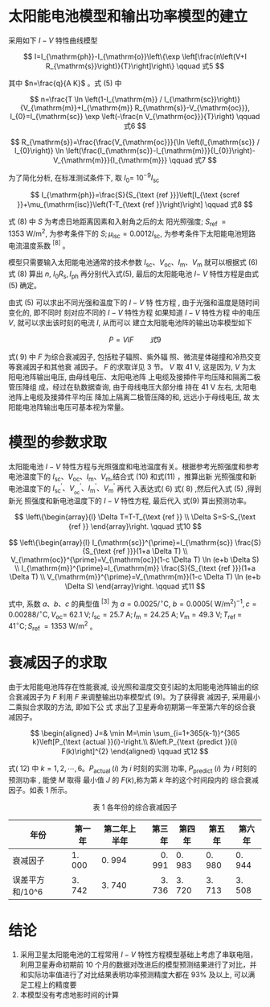 # 太阳能电池模型和输出功率模型的建立
采用如下 $I-V$ 特性曲线模型

$$
I=I_{\mathrm{ph}}-I_{\mathrm{o}}\left\{\exp \left[\frac{n\left(V+I R_{\mathrm{s}}\right)}{T}\right]\right\} \qquad 式5
$$

其中 $n=\frac{q}{A K}$ 。式 $(5)$ 中 

$$
n=\frac{T \ln \left(1-I_{\mathrm{m}} / I_{\mathrm{sc}}\right)}{V_{\mathrm{m}}+I_{\mathrm{m}} R_{\mathrm{s}}-V_{\mathrm{oc}}}, I_{0}=I_{\mathrm{sc}} \exp \left(-\frac{n V_{\mathrm{oc}}}{T}\right) \qquad 式6
$$

$$
R_{\mathrm{s}}=\frac{\frac{V_{\mathrm{oc}}}{\ln \left(I_{\mathrm{sc}} / I_{0}\right)} \ln \left(\frac{I_{\mathrm{sc}}-I_{\mathrm{m}}}{I_{0}}\right)-V_{\mathrm{m}}}{I_{\mathrm{m}}}  \qquad 式7
$$

为了简化分析, 在标准测试条件下, 取 $I_{0}=$ $10^{-9} I_{\mathrm{sc}}$

$$
I_{\mathrm{ph}}=\frac{S}{S_{\text {ref }}}\left[I_{\text {scref }}+\mu_{\mathrm{isc}}\left(T-T_{\text {ref }}\right)\right] \qquad 式8
$$

式 (8) 中 $S$ 为考虑日地距离因素和入射角之后的太 阳光照强度; $S_{\text {ref }}=1353 \mathrm{~W} / \mathrm{m}^{2}$, 为参考条件下的 $S ; \mu_{\mathrm{isc}}=0.0012 I_{\mathrm{sc}}$, 为参考条件下太阳能电池短路 电流温度系数 ${ }^{[8]}$ 。

模型只需要输入太阳能电池通常的技术参数 $I_{\mathrm{sc}} 、 V_{\mathrm{oc}} 、 I_{\mathrm{m}} 、 V_{\mathrm{m}}$ 就可以根据式 (6) 式 (8) 算出 $n$, $I_{0} R_{\mathrm{s}}, I_{\mathrm{ph}}$ 再分别代入式(5), 最后的太阳能电池 $I-$ $V$ 特性方程是由式 (5) 确定。

由式 (5) 可以求出不同光强和温度下的 $I-V$ 特 性方程 , 由于光强和温度是随时间变化的, 即不同时 刻对应不同的 $I-V$ 特性方程 如果知道 $I-V$ 特性方程 中的电压 $V$, 就可以求出该时刻的电流 $I$, 从而可以 建立太阳能电池阵的输出功率模型如下

$$
P=V I F \qquad 式9 
$$

式( 9) 中 $F$ 为综合衰减因子, 包括粒子辐照、紫外辐 照、微流星体碰撞和冷热交变等衰减因子和其他衰 减因子。 $F$ 的求取详见 3 节。 $V$ 取 $41 \mathrm{~V}$, 这是因为, $V$ 为太阳电池阵输出电压, 由母线电压、太阳电池阵 上电缆及接揷件平均压降和隔离二极管压降组 成，经过在轨数据查询, 由于母线电压大部分维 持在 $41 \mathrm{~V}$ 左右, 太阳电池阵上电缆及接揷件平均压 降加上隔离二极管压降的和, 远远小于母线电压, 故 太阳能电池阵输出电压可基本视为常量。

# 模型的参数求取

太阳能电池 $I-V$ 特性方程与光照强度和电池温度有关。根据参考光照强度和参考电池温度下的 $I_{\mathrm{sc}} 、 V_{\mathrm{oc}} 、 I_{\mathrm{m}} 、 V_{\mathrm{m}}$,结合式 (10) 和式(11)  ，推算出新 光照强度和新电池温度下的 $I_{\mathrm{sc}}^{\prime} 、 V_{{ }_{\mathrm{oc}}}{ }^{\prime} 、 I_{\mathrm{m}}^{\prime} 、 V_{\mathrm{m}}^{\prime}$ 再代 入表达式( 6) 式( 8) ,然后代入式 (5) ,得到新光 照强度和新电池温度下的 $I-V$ 特性方程, 最后代入 式(9) 算出预测功率。

$$
\left\{\begin{array}{l}
\Delta T=T-T_{\text {ref }} \\
\Delta S=S-S_{\text {ref }}
\end{array}\right. \qquad 式10
$$

$$
\left\{\begin{array}{l}
I_{\mathrm{sc}}^{\prime}=I_{\mathrm{sc}} \frac{S}{S_{\text {ref }}}(1+a \Delta T) \\
V_{\mathrm{oc}}^{\prime}=V_{\mathrm{oc}}(1-c \Delta T) \ln (e+b \Delta S) \\
I_{\mathrm{m}}^{\prime}=I_{\mathrm{m}} \frac{S}{S_{\text {ref }}}(1+a \Delta T) \\
V_{\mathrm{m}}^{\prime}=V_{\mathrm{m}}(1-c \Delta T) \ln (e+b \Delta S)
\end{array}\right. \qquad 式11
$$

式中, 系数 $a 、 b 、 c$ 的典型值 ${ }^{[3]}$ 为 $a=0.0025 /{ }^{\circ} \mathrm{C}$, $b=0.0005\left(\mathrm{~W} / \mathrm{m}^{2}\right)^{-1}, c=0.00288 /{ }^{\circ} \mathrm{C}, V_{\mathrm{oc}}=$ $62.1 \mathrm{~V} ; I_{\mathrm{sc}}=25.7 \mathrm{~A} ; I_{\mathrm{m}}=24.25 \mathrm{~A} ; V_{\mathrm{m}}=49.3 \mathrm{~V} ; T_{\text {ref }}=$ $41^{\circ} \mathrm{C} ; S_{\text {ref }}=1353 \mathrm{~W} / \mathrm{m}^{2}$ 。

# 衰减因子的求取

由于太阳能电池阵存在性能衰减, 设光照和温度交变引起的太阳能电池阵输出的综合衰减因子为 $F$ 利用 $F$ 来调整输出功率模型式 (9)。为了获得衰 减因子, 采用最小二乘拟合求取的方法, 即如下公 式 求出了卫星寿命初期第一年至第六年的综合衰 减因子。

$$
\begin{aligned}
J=& \min M=\min \sum_{i=1+365(k-1)}^{365 k}\left[P_{\text {actual }}(i)-\right.\\
&\left.P_{\text {predict }}(i) F(k)\right]^{2}
\end{aligned} \qquad 式12
$$

式( 12) 中 $k=1,2, \cdots, 6 。 P_{\text {actual }}(i)$ 为 $i$ 时刻的实测 功率, $P_{\text {predict }}(i)$ 为 $i$ 时刻的预测功率 , 能使 $M$ 取得 最小值 $J$ 的 $F(k)$,称为第 $k$ 年的这个时间段内的 综合衰减因子。如表 1 所示。

<center>表 1 各年份的综合衰减因子</center>

| 年份           | 第一年 | 第二年上半年 | 第三年 | 第四年 | 第五年 | 第六年 |
|----------------|--------|--------------|-------:|--------|--------|--------|
| 衰减因子       | 1. 000 | 0. 994       | 0. 991 | 0. 983 | 0. 980 | 0. 944 |
| 误差平方和/10^6 | 3. 742 | 3. 740       | 3. 736 | 3. 720 | 3. 713 | 3. 508 |

# 结论
1. 采用卫星太阳能电池的工程常用 $I-V$ 特性方程模型基础上考虑了串联电阻，利用卫星寿命初期前 10 个月的数据对改进后的模型预测结果进行了对比，并和实际功率值进行了对比结果表明功率预测精度大都在 $93 \%$ 及以上, 可以满足工程上的精度要
2. 本模型没有考虑地影时间的计算
